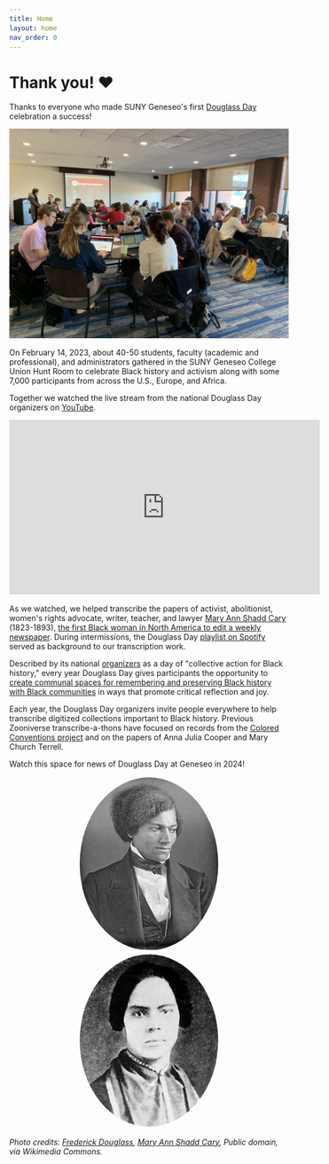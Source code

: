 ```yaml
---
title: Home
layout: home
nav_order: 0
---
```

# Thank you! ❤️

Thanks to everyone who made SUNY Geneseo's first [Douglass Day](https://douglassday.org) celebration a success!

<img src="assets/douglass-day-transcribers-at-work.jpg" alt="Geneseo Douglass Day participants transcribing papers of Mary Ann Shadd Cary on Zooniverse" />

On February 14, 2023, about 40-50 students, faculty (academic and professional), and administrators gathered in the SUNY Geneseo College Union Hunt Room to celebrate Black history and activism along with some 7,000 participants from across the U.S., Europe, and Africa.

Together we watched the live stream from the national Douglass Day organizers on [YouTube](https://www.youtube.com/live/HTtV76mMkDA?feature=share).

<iframe width="560" height="315" src="https://www.youtube.com/embed/HTtV76mMkDA" title="YouTube video player" frameborder="0" allow="accelerometer; autoplay; clipboard-write; encrypted-media; gyroscope; picture-in-picture; web-share" allowfullscreen></iframe>

As we watched, we helped transcribe the papers of activist, abolitionist, women's rights advocate, writer, teacher, and lawyer [Mary Ann Shadd Cary](https://www.zooniverse.org/projects/douglassday/transcribe-shadd-cary) (1823-1893), [the first Black woman in North America to edit a weekly newspaper](https://www.womenofthehall.org/inductee/mary-ann-shadd-cary/). During intermissions, the Douglass Day [playlist on Spotify](https://open.spotify.com/playlist/2XWu7KUki8NL5ps1FT7PC7?si=1234136005f24f7a&nd=1) served as background to our transcription work.

Described by its national [organizers](https://douglassday.org/about/) as a day of "collective action for Black history," every year Douglass Day gives participants the opportunity to [create communal spaces for remembering and preserving Black history with Black communities](https://douglassday.org/about/principles/) in ways that promote critical reflection and joy.

Each year, the Douglass Day organizers invite people everywhere to help transcribe digitized collections important to Black history. Previous Zooniverse transcribe-a-thons have focused on records from the [Colored Conventions project](https://coloredconventions.org/) and on the papers of Anna Julia Cooper and Mary Church Terrell.

Watch this space for news of Douglass Day at Geneseo in 2024!

<div style="text-align:center">
<img src="assets/douglass_250.jpg" alt="Photo of Frederick Douglass" style="padding:.15em;border-radius:50%" /> <img src="assets/Mary_Ann_Shadd.jpg" alt="Photo of Mary Ann Shadd Cary" style="padding:.15em;border-radius:50%" />
</div>

*Photo credits: [Frederick Douglass](https://commons.wikimedia.org/wiki/File:Frederick_Douglass_(1840s).jpg), [Mary Ann Shadd Cary](https://commons.wikimedia.org/wiki/File:Mary_Ann_Shadd.jpg), Public domain, via Wikimedia Commons.* 
